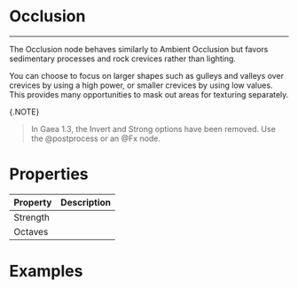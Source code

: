 # Occlusion


---

The Occlusion node behaves similarly to Ambient Occlusion but favors sedimentary processes and rock crevices rather than lighting.

You can choose to focus on larger shapes such as gulleys and valleys over crevices by using a high power, or smaller crevices by using low values. This provides many opportunities to mask out areas for texturing separately.

{.NOTE}
> In Gaea 1.3, the Invert and Strong options have been removed. Use the @postprocess or an @Fx node.



# Properties


| Property | Description| 
| -------- | -----------|
| Strength |  |
| Octaves |  |




# Examples
